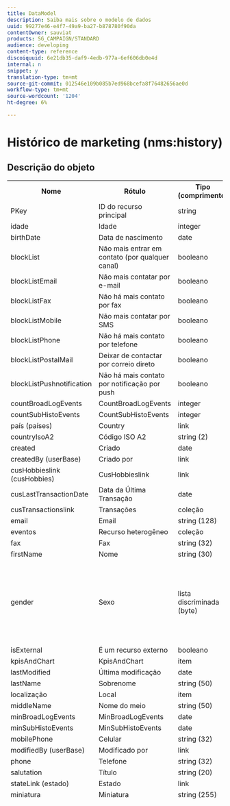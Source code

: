```yaml
---
title: DataModel
description: Saiba mais sobre o modelo de dados
uuid: 99277e46-e4f7-49a9-ba27-b878780f90da
contentOwner: sauviat
products: SG_CAMPAIGN/STANDARD
audience: developing
content-type: reference
discoiquuid: 6e21db35-daf9-4edb-977a-6ef606db0e4d
internal: n
snippet: y
translation-type: tm+mt
source-git-commit: 012546e109b085b7ed968bcefa8f76482656ae0d
workflow-type: tm+mt
source-wordcount: '1204'
ht-degree: 6%

---
```



# Histórico de marketing (nms:history)

## Descrição do objeto

<table>
               <tr>
                  <th>Nome</th>
                  <th>Rótulo</th>
                  <th>Tipo (comprimento)</th>
                  <th>valores de Lista discriminada</th>
               </tr>
               <tr>
                  <td>PKey</td>
                  <td>ID do recurso principal</td>
                  <td>string </td>
                  <td> </td>
               </tr>
               <tr>
                  <td>idade</td>
                  <td>Idade</td>
                  <td>integer </td>
                  <td> </td>
               </tr>
               <tr>
                  <td>birthDate</td>
                  <td>Data de nascimento</td>
                  <td>date </td>
                  <td> </td>
               </tr>
               <tr>
                  <td>blockList</td>
                  <td>Não mais entrar em contato (por qualquer canal)</td>
                  <td>booleano </td>
                  <td> </td>
               </tr>
               <tr>
                  <td>blockListEmail</td>
                  <td>Não mais contatar por e-mail</td>
                  <td>booleano </td>
                  <td> </td>
               </tr>
               <tr>
                  <td>blockListFax</td>
                  <td>Não há mais contato por fax</td>
                  <td>booleano </td>
                  <td> </td>
               </tr>
               <tr>
                  <td>blockListMobile</td>
                  <td>Não mais contatar por SMS</td>
                  <td>booleano </td>
                  <td> </td>
               </tr>
               <tr>
                  <td>blockListPhone</td>
                  <td>Não há mais contato por telefone</td>
                  <td>booleano </td>
                  <td> </td>
               </tr>
               <tr>
                  <td>blockListPostalMail</td>
                  <td>Deixar de contactar por correio direto</td>
                  <td>booleano </td>
                  <td> </td>
               </tr>
               <tr>
                  <td>blockListPushnotification</td>
                  <td>Não há mais contato por notificação por push</td>
                  <td>booleano </td>
                  <td> </td>
               </tr>
               <tr>
                  <td>countBroadLogEvents</td>
                  <td>CountBroadLogEvents</td>
                  <td>integer </td>
                  <td> </td>
               </tr>
               <tr>
                  <td>countSubHistoEvents</td>
                  <td>CountSubHistoEvents</td>
                  <td>integer </td>
                  <td> </td>
               </tr>
               <tr>
                  <td>país (países)</td>
                  <td>Country</td>
                  <td>link </td>
                  <td> </td>
               </tr>
               <tr>
                  <td>countryIsoA2</td>
                  <td>Código ISO A2</td>
                  <td>string (2)</td>
                  <td> </td>
               </tr>
               <tr>
                  <td>created</td>
                  <td>Criado</td>
                  <td>date </td>
                  <td> </td>
               </tr>
               <tr>
                  <td>createdBy (userBase)</td>
                  <td>Criado por</td>
                  <td>link </td>
                  <td> </td>
               </tr>
               <tr>
                  <td>cusHobbieslink (cusHobbies)</td>
                  <td>CusHobbieslink</td>
                  <td>link </td>
                  <td> </td>
               </tr>
               <tr>
                  <td>cusLastTransactionDate</td>
                  <td>Data da Última Transação</td>
                  <td>date </td>
                  <td> </td>
               </tr>
               <tr>
                  <td>cusTransactionslink</td>
                  <td>Transações</td>
                  <td>coleção </td>
                  <td> </td>
               </tr>
               <tr>
                  <td>email</td>
                  <td>Email</td>
                  <td>string (128)</td>
                  <td> </td>
               </tr>
               <tr>
                  <td>eventos</td>
                  <td>Recurso heterogêneo</td>
                  <td>coleção </td>
                  <td> </td>
               </tr>
               <tr>
                  <td>fax</td>
                  <td>Fax</td>
                  <td>string (32)</td>
                  <td> </td>
               </tr>
               <tr>
                  <td>firstName</td>
                  <td>Nome</td>
                  <td>string (30)</td>
                  <td> </td>
               </tr>
               <tr>
                  <td>gender</td>
                  <td>Sexo</td>
                  <td>lista discriminada (byte) </td>
                  <td>
                     <ul>
                        <li>Não especificado - desconhecido - 0</li>
                        <li>Masculino - masculino - 1</li>
                        <li>Feminino - 2</li>
                        <li>VALOR INVÁLIDO - __Valor_inválido__ - __Valor_inválido__</li>
                     </ul>
                  </td>
               </tr>
               <tr>
                  <td>isExternal</td>
                  <td>É um recurso externo</td>
                  <td>booleano </td>
                  <td> </td>
               </tr>
               <tr>
                  <td>kpisAndChart</td>
                  <td>KpisAndChart</td>
                  <td>item </td>
                  <td> </td>
               </tr>
               <tr>
                  <td>lastModified</td>
                  <td>Última modificação</td>
                  <td>date </td>
                  <td> </td>
               </tr>
               <tr>
                  <td>lastName</td>
                  <td>Sobrenome</td>
                  <td>string (50)</td>
                  <td> </td>
               </tr>
               <tr>
                  <td>localização</td>
                  <td>Local</td>
                  <td>item </td>
                  <td> </td>
               </tr>
               <tr>
                  <td>middleName</td>
                  <td>Nome do meio</td>
                  <td>string (50)</td>
                  <td> </td>
               </tr>
               <tr>
                  <td>minBroadLogEvents</td>
                  <td>MinBroadLogEvents</td>
                  <td>date </td>
                  <td> </td>
               </tr>
               <tr>
                  <td>minSubHistoEvents</td>
                  <td>MinSubHistoEvents</td>
                  <td>date </td>
                  <td> </td>
               </tr>
               <tr>
                  <td>mobilePhone</td>
                  <td>Celular</td>
                  <td>string (32)</td>
                  <td> </td>
               </tr>
               <tr>
                  <td>modifiedBy (userBase)</td>
                  <td>Modificado por</td>
                  <td>link </td>
                  <td> </td>
               </tr>
               <tr>
                  <td>phone</td>
                  <td>Telefone</td>
                  <td>string (32)</td>
                  <td> </td>
               </tr>
               <tr>
                  <td>salutation</td>
                  <td>Título</td>
                  <td>string (20)</td>
                  <td> </td>
               </tr>
               <tr>
                  <td>stateLink (estado)</td>
                  <td>Estado</td>
                  <td>link </td>
                  <td> </td>
               </tr>
               <tr>
                  <td>miniatura</td>
                  <td>Miniatura</td>
                  <td>string (255)</td>
                  <td> </td>
               </tr>
               <tr>
                  <td>timeZone</td>
                  <td>Fuso horário</td>
                  <td>lista discriminada (string) (64)</td>
                  <td>
                     <ul>
                        <li>(GMT-02:00) Atlântico Central - Atlantic_South_Georgia - Atlantic/South_Georgia</li>
                        <li>(GMT+02:00) Amã - Ásia_Amã - Ásia/Amã</li>
                        <li>(GMT-03:00) Brasi - América_São_Paulo - América/São_Paulo</li>
                        <li>(GMT+06:00) Astana, Daca - Ásia_Dhaka - Ásia/Dhaka</li>
                        <li>(GMT+06:00) Novossibirsk - Asia_Novosibirsk - Ásia/Novosibirsk</li>
                        <li>(GMT+02:00) Windhoek - Africa_Windhoek - África/Windhoek</li>
                        <li>(GMT+04:00) Cáucaso, Erevan - Asia_Yerevan - Asia/Yerevan</li>
                        <li>(GMT-04:00) Manaus - América_Manaus - América/Manaus</li>
                        <li>(GMT+03:30) Teerão - Ásia_Teerão - Ásia/Teerão</li>
                        <li>(GMT+12:00) Auckland, Wellington - Pacific_Auckland - Pacífico/Auckland</li>
                        <li>(GMT+02:00) Jerusalém - Ásia_Jerusalém - Ásia/Jerusalém</li>
                        <li>(GMT+03:00) Moscou, São Petersburgo, Volgograd - Europe_Moscou - Europa/Moscou</li>
                        <li>(GMT+09:30) Adelaïde - Austrália_Adelaide - Austrália/Adelaide</li>
                        <li>(GMT+10:00) Canberra, Melbourne, Sidney - Austrália_Canberra - Austrália/Canberra</li>
                        <li>(GMT+08:00) Perth - Austrália_Perth - Austrália/Perth</li>
                        <li>(GMT+09:00) Yakoutsk - Asia_Yakutsk - Ásia/Yakutsk</li>
                        <li>(GMT-10:00) Havaí - Pacific_Honolulu - Pacific/Honolulu</li>
                        <li>(GMT+04:00) Baku - Asia_Baku - Ásia/Baku</li>
                        <li>(GMT+10:00) Vladivostok - Asia_Vladivostok - Ásia/Vladivostok</li>
                        <li>(GMT+09:00) Seul - Ásia_Seul - Ásia/Seul</li>
                        <li>(GMT+01:00) Sarajevo, Skoplje, Sófia, Varsóvia, Zagreb - Europe_Sarajevo - Europa/Sarajevo</li>
                        <li>(GMT+04:00) Abu Dhabi, Muscat - Asia_Muscat - Asia/Muscat</li>
                        <li>(GMT+08:00) Kuala Lumpur, Cingapura - Asia_Kuala_Lumpur - Ásia/Kuala_Lumpur</li>
                        <li>(GMT+09:00) Osaka, Sapporo, Tóquio - Ásia_Tóquio - Ásia/Tóquio</li>
                        <li>(GMT+10:00) Brisbane - Austrália_Brisbane - Austrália/Brisbane</li>
                        <li>(GMT+05:30) Cingalaia - Ásia_Colombo - Ásia/Colombo</li>
                        <li>(GMT+02:00) Harare, Pretória - Africa_Harare - África/Harare</li>
                        <li>(GMT+08:00) Oulan-Bator - Asia_Ulan_Bator - Ásia/Ulan_Bator</li>
                        <li>(GMT-02:00) Tempo Médio de Greenwich menos 2 horas - Gmt_m2 - Etc/GMT+2</li>
                        <li>(GMT-03:00) Tempo Médio de Greenwich menos 3 horas - Gmt_m3 - Etc/GMT+3</li>
                        <li>(GMT-01:00) Tempo Médio de Greenwich menos 1 hora - Gmt_m1 - Etc/GMT+1</li>
                        <li>(GMT-06:00) Tempo Médio de Greenwich menos 6 horas - Gmt_m6 - Etc/GMT+6</li>
                        <li>(GMT-07:00) Tempo Médio de Greenwich menos 7 horas - Gmt_m7 - Etc/GMT+7</li>
                        <li>(GMT-04:00) Tempo Médio de Greenwich menos 4 horas - Gmt_m4 - Etc/GMT+4</li>
                        <li>(GMT) Casablanca - África_Casablanca - África/Casablanca</li>
                        <li>(GMT+05:30) Kolkata, Chennai, Mumbai, Nova Deli - Asia_Kolkata - Ásia/Calcutá</li>
                        <li>(GMT-11:00) Tempo Médio de Greenwich menos 11 horas - Gmt_m11 - Etc/GMT+11</li>
                        <li>(GMT-09:00) Tempo Médio de Greenwich menos 9 horas - Gmt_m9 - Etc/GMT+9</li>
                        <li>(GMT-03:30) Terra Nova - América_St_Johns - América/St_Johns</li>
                        <li>(GMT+03:00) Tempo Médio de Greenwich mais 3 horas - Gmt_p3 - Etc/GMT-3</li>
                        <li>(GMT-04:30) Caracas - América_Caracas - América/Caracas</li>
                        <li>(GMT+01:00) Amsterdão, Berlim, Berna, Roma, Estocolmo, Viena - Europa_Berlim - Europa/Berlim</li>
                        <li>(GMT-07:00) Chihuahua, La Paz, Mazatlan - America_Chihuahua - América/Chihuahua</li>
                        <li>(GMT+03:00) Nairobi - Africa_Nairobi - África/Nairobi</li>
                        <li>(GMT-04:00) Assunção - América_Assunção - América/Assunção</li>
                        <li>(GMT+03:00) Bagdade - Asia_Bagdade - Ásia/Bagdade</li>
                        <li>(GMT-10:00) Tempo Médio de Greenwich menos 10 horas - Gmt_m10 - Etc/GMT+10</li>
                        <li>(GMT-03:00) Groelândia - América_Godthab - América/Godthab</li>
                        <li>(GMT+02:00) Damas - Asia_Damascus - Ásia/Damasco</li>
                        <li>(GMT-11:00) Samoa - Pacífico_Samoa - Pacífico/Samoa</li>
                        <li>(GMT-05:00) Bogotá, Lima, Quito - América_Bogota - América/Bogotá</li>
                        <li>(GMT+01:00) Bruxelas, Copenhaga, Madrid, Paris - Europa_Paris - Europa/Paris</li>
                        <li>(GMT+08:00) Pequim, Chongqing, Hong Kong, Urumqi - Asia_Shanghai - Ásia/Xangai</li>
                        <li>(GMT+12:00) Fidji - Pacífico_Fiji - Pacífico/Fiji</li>
                        <li>(GMT+02:00) Atenas, Istambul, Minsk - Europa_Atenas - Europa/Atenas</li>
                        <li>(GMT+04:00) Tbilissi - Asia_Tbilisi - Ásia/Tbilisi</li>
                        <li>VALOR INVÁLIDO - __Valor_inválido__ - __Valor_inválido__</li>
                        <li>(GMT+05:45) Katmandu - Asia_Katmandu - Ásia/Katmandu</li>
                        <li>(GMT-05:00) Indiana (Leste) - América_Indianápolis - América/Indianápolis</li>
                        <li>(GMT-01:00) Ilhas de Cabo Verde - Atlântico_Cabo_Verde - Atlântico/Cabo Verde</li>
                        <li>(GMT+04:00) Port Louis - Indian_Mauritius - Índia/Maurícia</li>
                        <li>(GMT+08:00) Taipei - Ásia_Taipei - Ásia/Taipei</li>
                        <li>(GMT+06:30) Rangum - Asia_Rangoon - Asia/Rangoon</li>
                        <li>(GMT+11:00) Magadan, Ilhas Salomão, Nova Caledónia - Pacífico_Guadalcanal - Pacífico/Guadalcanal</li>
                        <li>(GMT+02:00) Cairo - África_Cairo - África/Cairo</li>
                        <li>(GMT+05:00) Iekaterinburg - Asia_Yekaterinburg - Ásia/Yekaterinburg</li>
                        <li>(GMT+08:00) Irkoutsk - Asia_Irkutsk - Ásia/Irkutsk</li>
                        <li>(GMT+10:00) Guam, Port Moresby - Pacific_Guam - Pacífico/Guam</li>
                        <li>(GMT-04:00) Hora Padrão do Atlântico (Canadá) - América_Halifax - América/Halifax</li>
                        <li>(GMT) Hora média de Greenwich - GMT - GMT</li>
                        <li>Padrão - nenhum - nenhum</li>
                        <li>(GMT-04:00) La Paz - América_La_Paz - América/La_Paz</li>
                        <li>(GMT-06:00) Guadalajara, México, Monterrey - América_México_Cidade - América/México_Cidade</li>
                        <li>(GMT+09:30) Darwin - Austrália_Darwin - Austrália/Darwin</li>
                        <li>(GMT-05:00) Leste (Estados Unidos e Canadá) - América_Nova_York - América/Nova_York</li>
                        <li>(GMT-05:00) Tempo Médio de Greenwich menos 5 horas - Gmt_m5 - Etc/GMT+5</li>
                        <li>(GMT+05:00) Islamabad, Karachi, Tachkent - Asia_Karachi - Ásia/Carachi</li>
                        <li>(GMT+03:00) Koweït, Riad - Asia_Riyadh - Ásia/Riade</li>
                        <li>(GMT-08:00) Tempo Médio de Greenwich menos 8 horas - Gmt_m8 - Etc/GMT+8</li>
                        <li>(GMT-01:00) Açores - Atlântico_Açores - Atlântico/Açores</li>
                        <li>(GMT+07:00) Bangkok, Hanói, Djakarta - Asia_Bangkok - Ásia/Bangkok</li>
                        <li>(GMT) Monróvia - África_Monróvia - África/Monróvia</li>
                        <li>(GMT-09:00) Alasca - America_Anchorage - America/Anchorage</li>
                        <li>(GMT+01:00) Belgrado, Bratislava, Budapeste, Liubliana, Praga - Europe_Belgrado - Europa/Belgrado</li>
                        <li>(GMT) Reykjavik - Atlantic_Reykjavik - Atlantic/Reykjavik</li>
                        <li>(GMT+02:00) Resto do edifício - Europa_Bucareste - Europa/Bucareste</li>
                        <li>(GMT+05:00) Tempo Médio de Greenwich mais 5 horas - Gmt_p5 - Etc/GMT-5</li>
                        <li>(GMT+04:00) Tempo Médio de Greenwich mais 4 horas - Gmt_p4 - Etc/GMT-4</li>
                        <li>(GMT+07:00) Tempo Médio de Greenwich mais 7 horas - Gmt_p7 - Etc/GMT-7</li>
                        <li>(GMT+06:00) Tempo Médio de Greenwich mais 6 horas - Gmt_p6 - Etc/GMT-6</li>
                        <li>(GMT+01:00) Tempo Médio de Greenwich mais 1 hora - Gmt_p1 - Etc/GMT-1</li>
                        <li>(GMT-08:00) Pacífico (Estados Unidos e Canadá) - América_Los_Angeles - América/Los_Angeles</li>
                        <li>(GMT+02:00) Tempo Médio de Greenwich mais 2 horas - Gmt_p2 - Etc/GMT-2</li>
                        <li>(GMT+07:00) Krasnoïarsk - Asia_Krasnoyarsk - Ásia/Krasnoyarsk</li>
                        <li>(GMT+09:00) Tempo Médio de Greenwich mais 9 horas - Gmt_p9 - Etc/GMT-9</li>
                        <li>(GMT+08:00) Tempo Médio de Greenwich mais 8 horas - Gmt_p8 - Etc/GMT-8</li>
                        <li>(GMT+10:00) Hobart - Austrália_Hobart - Austrália/Hobart</li>
                        <li>(GMT+13:00) Nuku'alofa - Pacific_Tongatapu - Pacific/Tongatapu</li>
                        <li>(GMT-06:00) América Central - América_Regina - América/Regina</li>
                        <li>(GMT-03:00) Buenos Aires, Cayenne, Fortaleza - América_Buenos_Aires - América/Buenos_Aires</li>
                        <li>(GMT-07:00) Montanhas Rochosas (Estados Unidos e Canadá) - América_Denver - América/Denver</li>
                        <li>(GMT+01:00) África Central - Oeste - África_Luanda - África/Luanda</li>
                        <li>(GMT+02:00) Helsínquia, Kiev, Riga, Sófia, Tallinn, Vilnius - Europe_Helsinki - Europa/Helsínquia</li>
                        <li>(GMT) Tempo Médio de Greenwich: Dublin, Edimburgo, Lisboa, Londres - Europa_Londres - Europa/Londres</li>
                        <li>(GMT-07:00) Arizona - América_Phoenix - América/Phoenix</li>
                        <li>(GMT+02:00) Beirute - Asia_Beirute - Ásia/Beirute</li>
                        <li>(GMT+04:30) Cabul - Ásia_Cabul - Ásia/Cabul</li>
                        <li>(GMT-06:00) Centro (Estados Unidos e Canadá) - América_Chicago - América/Chicago</li>
                        <li>(GMT+11:00) Tempo médio em Greenwich mais 11 horas - Gmt_p11 - Etc/GMT-11</li>
                        <li>(GMT+10:00) Tempo Médio de Greenwich mais 10 horas - Gmt_p10 - Etc/GMT-10</li>
                        <li>(GMT+13:00) Tempo Médio de Greenwich mais 13 horas - Gmt_p13 - Etc/GMT-13</li>
                        <li>(GMT+12:00) Tempo médio em Greenwich mais 12 horas - Gmt_p12 - Etc/GMT-12</li>
                        <li>(GMT-04:00) Santiago - América_Santiago - América/Santiago</li>
                        <li>(GMT-03:00) Montevidéu - América_Montevidéu - América/Montevidéu</li>
                        <li>(GMT-04:00) Cuiaba - América_Cuiaba - América/Cuiaba</li>
                     </ul>
                  </td>
               </tr>
               <tr>
                  <td>título</td>
                  <td>Perfil</td>
                  <td>string (255)</td>
                  <td> </td>
               </tr>
            </table>

## Filtros

Aniversário (aniversário)

<table>
<tr>
<th>Nome</th>
<th>Tipo</th>
</tr>
<tr>
<td>includeStart</td>
<td>booleano</td>
</tr>
<tr>
<td>previousUnitsValue</td>
<td>integer</td>
</tr>
<tr>
<td>nextUnitsValue</td>
<td>integer</td>
</tr>
<tr>
<td>endDay</td>
<td>date</td>
</tr>
<tr>
<td>precisão</td>
<td>lista discriminada</td>
</tr>
<tr>
<td>relativeValue</td>
<td>string</td>
</tr>
<tr>
<td>mês</td>
<td>date</td>
</tr>
<tr>
<td>operador</td>
<td>lista discriminada</td>
</tr>
<tr>
<td>includeEnd</td>
<td>booleano</td>
</tr>
<tr>
<td>endMonth</td>
<td>date</td>
</tr>
<tr>
<td>type</td>
<td>lista discriminada</td>
</tr>
<tr>
<td>dia</td>
<td>date</td>
</tr>
</table>

Por email (por email)

<table>
<tr>
<th>Nome</th>
<th>Tipo</th>
</tr>
<tr>
<td>email</td>
<td>string</td>
</tr>
</table>

Por chaves (byKeysProfile)

<table>
<tr>
<th>Nome</th>
<th>Tipo</th>
</tr>
<tr>
<td>email</td>
<td>string</td>
</tr>
</table>

Por nome ou e-mail (por texto)

<table>
<tr>
<th>Nome</th>
<th>Tipo</th>
</tr>
<tr>
<td>texto</td>
<td>string</td>
</tr>
</table>

Por audiência estática (porStaticAudience)

<table>
<tr>
<th>Nome</th>
<th>Tipo</th>
</tr>
<tr>
<td>público-alvo</td>
<td>link</td>
</tr>
</table>

Clicado (hasClickedDelivery)

<table>
<tr>
<th>Nome</th>
<th>Tipo</th>
</tr>
<tr>
<td>delivery</td>
<td>link</td>
</tr>
</table>

Aberto (hasOpenedDelivery)

<table>
<tr>
<th>Nome</th>
<th>Tipo</th>
</tr>
<tr>
<td>delivery</td>
<td>link</td>
</tr>
</table>

Perfil (perfil)

<table>
<tr>
<th>Nome</th>
<th>Tipo</th>
</tr>
<tr>
<td>perfil</td>
<td>link</td>
</tr>
</table>

Recebido (hasReceivedDelivery)

<table>
<tr>
<th>Nome</th>
<th>Tipo</th>
</tr>
<tr>
<td>delivery</td>
<td>link</td>
</tr>
</table>

Assinantes (assinantes)

<table>
<tr>
<th>Nome</th>
<th>Tipo</th>
</tr>
<tr>
<td>serviço</td>
<td>link</td>
</tr>
</table>